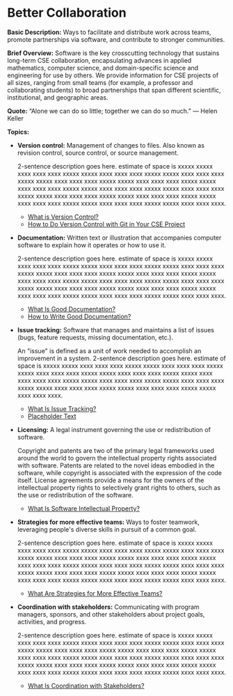 # Better Collaboration

**Basic Description:**  Ways to facilitate and distribute work across teams, promote partnerships via software, and contribute to stronger communities.

**Brief Overview:** Software is the key crosscutting technology that sustains long-term CSE collaboration, encapsulating advances in applied mathematics, computer science, and domain-specific science and engineering for use by others.  We provide information for CSE projects of all sizes, ranging from small teams (for example, a professor and collaborating students) to broad partnerships that span different scientific, institutional, and geographic areas.  

**Quote:** “Alone we can do so little; together we can do so much.”  — Helen Keller

**Topics:**

- **Version control:** Management of changes to files.  Also known as revision control, source control, or source management.

  2-sentence description goes here. estimate of space is xxxxx xxxxx xxxx xxxx xxxx xxxxx xxxxx xxxx xxxx xxxx xxxxx xxxxx xxxx xxxx xxxx xxxxx xxxxx xxxx xxxx xxxx xxxxx xxxxx xxxx xxxx xxxx xxxxx xxxxx xxxx xxxx xxxx xxxxx xxxxx xxxx xxxx xxxx xxxxx xxxxx xxxx xxxx xxxx xxxxx xxxxx xxxx xxxx xxxx xxxxx xxxxx xxxx xxxx xxxx xxxxx xxxxx xxxx xxxx xxxx xxxxx xxxxx xxxx xxxx xxxx xxxxx xxxxx xxxx xxxx xxxx.

    - [What is Version Control?](../CuratedContent/WhatIsVersionControl.md)
    - [How to Do Version Control with Git in Your CSE Project](..CuratedContent/HowToDoVersionControlWithGitInYourCseProject.md)

- **Documentation:**  Written text or illustration that accompanies computer software to explain how it operates or how to use it.

  2-sentence description goes here. estimate of space is xxxxx xxxxx xxxx xxxx xxxx xxxxx xxxxx xxxx xxxx xxxx xxxxx xxxxx xxxx xxxx xxxx xxxxx xxxxx xxxx xxxx xxxx xxxxx xxxxx xxxx xxxx xxxx xxxxx xxxxx xxxx xxxx xxxx xxxxx xxxxx xxxx xxxx xxxx xxxxx xxxxx xxxx xxxx xxxx xxxxx xxxxx xxxx xxxx xxxx xxxxx xxxxx xxxx xxxx xxxx xxxxx xxxxx xxxx xxxx xxxx xxxxx xxxxx xxxx xxxx xxxx xxxxx xxxxx xxxx xxxx xxxx.

    - [What Is Good Documentation?](../CuratedContent/WhatIsGoodDocumentation.md)
    - [How to Write Good Documentation?](../CuratedContent/HowToWriteGoodDocumentation.md)

- **Issue tracking:** Software that manages and maintains a list of issues (bugs, feature requests, missing documentation, etc.).

  An "issue" is defined as a unit of work needed to accomplish an improvement in a system. 2-sentence description goes here. estimate of space is xxxxx xxxxx xxxx xxxx xxxx xxxxx xxxxx xxxx xxxx xxxx xxxxx xxxxx xxxx xxxx xxxx xxxxx xxxxx xxxx xxxx xxxx xxxxx xxxxx xxxx xxxx xxxx xxxx xxxxx xxxxx xxxx xxxx xxxx xxxxx xxxxx xxxx xxxx xxxx xxxxx xxxxx xxxx xxxx xxxx xxxxx xxxxx xxxx xxxx xxxx xxxxx xxxxx xxxx xxxx xxxx.

   - [What Is Issue Tracking?](Topics/WhatIsIssueTracking.md)
   - [Placeholder Text](/IssueTrackingPlaceholder.md)

- **Licensing:** A legal instrument governing the use or redistribution of software.

  Copyright and patents are two of the primary legal frameworks used around the world to govern the intellectual property rights associated with software.  Patents are related to the novel ideas embodied in the software, while copyright is associated with the expression of the code itself.  License agreements provide a means for the owners of the intellectual property rights to selectively grant rights to others, such as the use or redistribution of the software.

   - [What Is Software Intellectual Property?](Topics/WhatIsSoftwareIntellectualProperty.md)

- **Strategies for more effective teams:**  Ways to foster teamwork, leveraging people's diverse skills in pursuit of a common goal.

  2-sentence description goes here. estimate of space is xxxxx xxxxx xxxx xxxx xxxx xxxxx xxxxx xxxx xxxx xxxx xxxxx xxxxx xxxx xxxx xxxx xxxxx xxxxx xxxx xxxx xxxx xxxxx xxxxx xxxx xxxx xxxx xxxxx xxxxx xxxx xxxx xxxx xxxxx xxxxx xxxx xxxx xxxx xxxxx xxxxx xxxx xxxx xxxx xxxxx xxxxx xxxx xxxx xxxx xxxxx xxxxx xxxx xxxx xxxx xxxxx xxxxx xxxx xxxx xxxx xxxxx xxxxx xxxx xxxx xxxx xxxxx xxxxx xxxx xxxx xxxx.

   - [What Are Strategies for More Effective Teams?](Topics/WhatAreStrategiesForMoreEffectiveTeams.md)  

- **Coordination with stakeholders:** Communicating with program managers, sponsors, and other stakeholders about project goals, activities, and progress.

  2-sentence description goes here. estimate of space is xxxxx xxxxx xxxx xxxx xxxx xxxxx xxxxx xxxx xxxx xxxx xxxxx xxxxx xxxx xxxx xxxx xxxxx xxxxx xxxx xxxx xxxx xxxxx xxxxx xxxx xxxx xxxx xxxxx xxxxx xxxx xxxx xxxx xxxxx xxxxx xxxx xxxx xxxx xxxxx xxxxx xxxx xxxx xxxx xxxxx xxxxx xxxx xxxx xxxx xxxxx xxxxx xxxx xxxx xxxx xxxxx xxxxx xxxx xxxx xxxx xxxxx xxxxx xxxx xxxx xxxx xxxxx xxxxx xxxx xxxx xxxx.

   - [What Is Coordination with Stakeholders?](Topics/WhatIsCoordinationWithStakeholders.md)  
